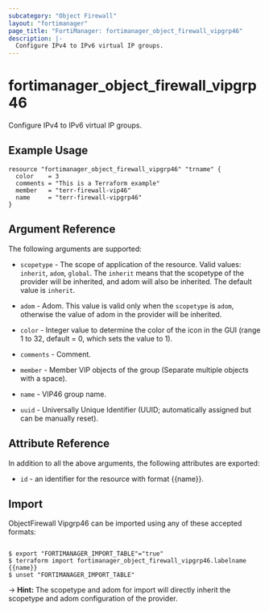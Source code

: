 ```yaml
---
subcategory: "Object Firewall"
layout: "fortimanager"
page_title: "FortiManager: fortimanager_object_firewall_vipgrp46"
description: |-
  Configure IPv4 to IPv6 virtual IP groups.
---
```


# fortimanager_object_firewall_vipgrp46
Configure IPv4 to IPv6 virtual IP groups.

## Example Usage

```hcl
resource "fortimanager_object_firewall_vipgrp46" "trname" {
  color    = 3
  comments = "This is a Terraform example"
  member   = "terr-firewall-vip46"
  name     = "terr-firewall-vipgrp46"
}
```

## Argument Reference


The following arguments are supported:

* `scopetype` - The scope of application of the resource. Valid values: `inherit`, `adom`, `global`. The `inherit` means that the scopetype of the provider will be inherited, and adom will also be inherited. The default value is `inherit`.
* `adom` - Adom. This value is valid only when the `scopetype` is `adom`, otherwise the value of adom in the provider will be inherited.

* `color` - Integer value to determine the color of the icon in the GUI (range 1 to 32, default = 0, which sets the value to 1).
* `comments` - Comment.
* `member` - Member VIP objects of the group (Separate multiple objects with a space).
* `name` - VIP46 group name.
* `uuid` - Universally Unique Identifier (UUID; automatically assigned but can be manually reset).


## Attribute Reference

In addition to all the above arguments, the following attributes are exported:
* `id` - an identifier for the resource with format {{name}}.

## Import

ObjectFirewall Vipgrp46 can be imported using any of these accepted formats:
```

$ export "FORTIMANAGER_IMPORT_TABLE"="true"
$ terraform import fortimanager_object_firewall_vipgrp46.labelname {{name}}
$ unset "FORTIMANAGER_IMPORT_TABLE"
```
-> **Hint:** The scopetype and adom for import will directly inherit the scopetype and adom configuration of the provider.
